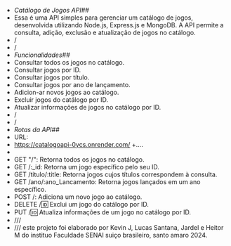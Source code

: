 - *Catálogo de Jogos API##*
- Essa é uma API simples para gerenciar um catálogo de jogos, desenvolvida utilizando Node.js, Express.js e MongoDB. A API permite a consulta, adição, exclusão e atualização de jogos no catálogo.
- /
- /
- *Funcionalidades##*
- Consultar todos os jogos no catálogo.
- Consultar jogos por ID.
- Consultar jogos por título.
- Consultar jogos por ano de lançamento.
- Adicion-ar novos jogos ao catálogo.
- Excluir jogos do catálogo por ID.
- Atualizar informações de jogos no catálogo por ID.
- /
- /
- *Rotas da API##*
- URL:
- https://catalogoapi-0ycs.onrender.com/ +....
- 
- GET "/": Retorna todos os jogos no catálogo.
- GET /:_id: Retorna um jogo específico pelo seu ID.
- GET /titulo/:title: Retorna jogos cujos títulos correspondem à consulta.
- GET /ano/:ano_Lancamento: Retorna jogos lançados em um ano específico.
- POST /: Adiciona um novo jogo ao catálogo.
- DELETE /:id: Exclui um jogo do catálogo por ID.
- PUT /:id: Atualiza informações de um jogo no catálogo por ID.
- ///
- ///
este projeto foi elaborado por Kevin J, Lucas Santana, Jardel e Heitor M do instituo Faculdade SENAI suiço brasileiro, santo amaro 2024.
